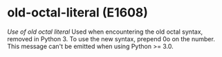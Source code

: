 # old-octal-literal (E1608)

*Use of old octal literal* Used when encountering the old octal syntax,
removed in Python 3. To use the new syntax, prepend 0o on the number.
This message can't be emitted when using Python &gt;= 3.0.
